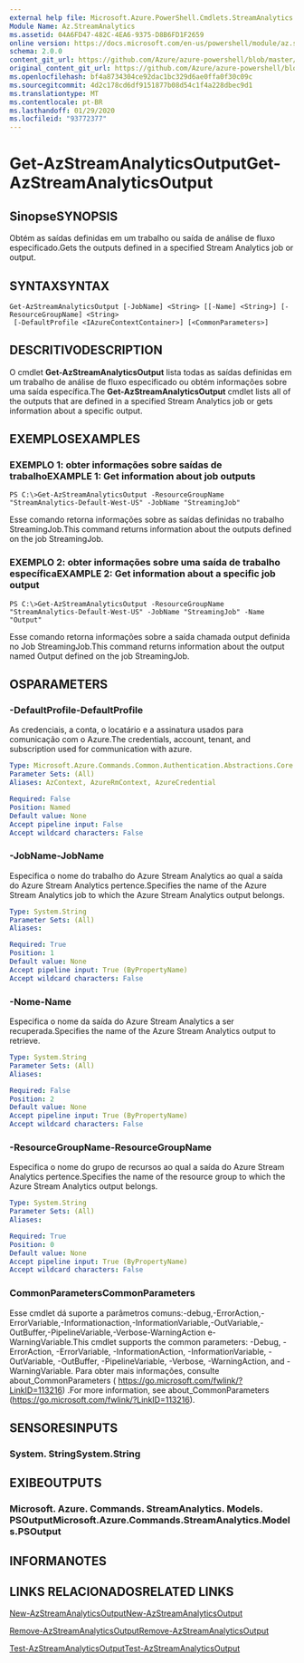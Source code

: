 ```yaml
---
external help file: Microsoft.Azure.PowerShell.Cmdlets.StreamAnalytics.dll-Help.xml
Module Name: Az.StreamAnalytics
ms.assetid: 04A6FD47-482C-4EA6-9375-D8B6FD1F2659
online version: https://docs.microsoft.com/en-us/powershell/module/az.streamanalytics/get-azstreamanalyticsoutput
schema: 2.0.0
content_git_url: https://github.com/Azure/azure-powershell/blob/master/src/StreamAnalytics/StreamAnalytics/help/Get-AzStreamAnalyticsOutput.md
original_content_git_url: https://github.com/Azure/azure-powershell/blob/master/src/StreamAnalytics/StreamAnalytics/help/Get-AzStreamAnalyticsOutput.md
ms.openlocfilehash: bf4a8734304ce92dac1bc329d6ae0ffa0f30c09c
ms.sourcegitcommit: 4d2c178cd6df9151877b08d54c1f4a228dbec9d1
ms.translationtype: MT
ms.contentlocale: pt-BR
ms.lasthandoff: 01/29/2020
ms.locfileid: "93772377"
---
```

# <span data-ttu-id="76bc0-101">Get-AzStreamAnalyticsOutput</span><span class="sxs-lookup"><span data-stu-id="76bc0-101">Get-AzStreamAnalyticsOutput</span></span>

## <span data-ttu-id="76bc0-102">Sinopse</span><span class="sxs-lookup"><span data-stu-id="76bc0-102">SYNOPSIS</span></span>
<span data-ttu-id="76bc0-103">Obtém as saídas definidas em um trabalho ou saída de análise de fluxo especificado.</span><span class="sxs-lookup"><span data-stu-id="76bc0-103">Gets the outputs defined in a specified Stream Analytics job or output.</span></span>

## <span data-ttu-id="76bc0-104">SYNTAX</span><span class="sxs-lookup"><span data-stu-id="76bc0-104">SYNTAX</span></span>

```
Get-AzStreamAnalyticsOutput [-JobName] <String> [[-Name] <String>] [-ResourceGroupName] <String>
 [-DefaultProfile <IAzureContextContainer>] [<CommonParameters>]
```

## <span data-ttu-id="76bc0-105">DESCRITIVO</span><span class="sxs-lookup"><span data-stu-id="76bc0-105">DESCRIPTION</span></span>
<span data-ttu-id="76bc0-106">O cmdlet **Get-AzStreamAnalyticsOutput** lista todas as saídas definidas em um trabalho de análise de fluxo especificado ou obtém informações sobre uma saída específica.</span><span class="sxs-lookup"><span data-stu-id="76bc0-106">The **Get-AzStreamAnalyticsOutput** cmdlet lists all of the outputs that are defined in a specified Stream Analytics job or gets information about a specific output.</span></span>

## <span data-ttu-id="76bc0-107">EXEMPLOS</span><span class="sxs-lookup"><span data-stu-id="76bc0-107">EXAMPLES</span></span>

### <span data-ttu-id="76bc0-108">EXEMPLO 1: obter informações sobre saídas de trabalho</span><span class="sxs-lookup"><span data-stu-id="76bc0-108">EXAMPLE 1: Get information about job outputs</span></span>
```
PS C:\>Get-AzStreamAnalyticsOutput -ResourceGroupName "StreamAnalytics-Default-West-US" -JobName "StreamingJob"
```

<span data-ttu-id="76bc0-109">Esse comando retorna informações sobre as saídas definidas no trabalho StreamingJob.</span><span class="sxs-lookup"><span data-stu-id="76bc0-109">This command returns information about the outputs defined on the job StreamingJob.</span></span>

### <span data-ttu-id="76bc0-110">EXEMPLO 2: obter informações sobre uma saída de trabalho específica</span><span class="sxs-lookup"><span data-stu-id="76bc0-110">EXAMPLE 2: Get information about a specific job output</span></span>
```
PS C:\>Get-AzStreamAnalyticsOutput -ResourceGroupName "StreamAnalytics-Default-West-US" -JobName "StreamingJob" -Name "Output"
```

<span data-ttu-id="76bc0-111">Esse comando retorna informações sobre a saída chamada output definida no Job StreamingJob.</span><span class="sxs-lookup"><span data-stu-id="76bc0-111">This command returns information about the output named Output defined on the job StreamingJob.</span></span>

## <span data-ttu-id="76bc0-112">OS</span><span class="sxs-lookup"><span data-stu-id="76bc0-112">PARAMETERS</span></span>

### <span data-ttu-id="76bc0-113">-DefaultProfile</span><span class="sxs-lookup"><span data-stu-id="76bc0-113">-DefaultProfile</span></span>
<span data-ttu-id="76bc0-114">As credenciais, a conta, o locatário e a assinatura usados para comunicação com o Azure.</span><span class="sxs-lookup"><span data-stu-id="76bc0-114">The credentials, account, tenant, and subscription used for communication with azure.</span></span>

```yaml
Type: Microsoft.Azure.Commands.Common.Authentication.Abstractions.Core.IAzureContextContainer
Parameter Sets: (All)
Aliases: AzContext, AzureRmContext, AzureCredential

Required: False
Position: Named
Default value: None
Accept pipeline input: False
Accept wildcard characters: False
```

### <span data-ttu-id="76bc0-115">-JobName</span><span class="sxs-lookup"><span data-stu-id="76bc0-115">-JobName</span></span>
<span data-ttu-id="76bc0-116">Especifica o nome do trabalho do Azure Stream Analytics ao qual a saída do Azure Stream Analytics pertence.</span><span class="sxs-lookup"><span data-stu-id="76bc0-116">Specifies the name of the Azure Stream Analytics job to which the Azure Stream Analytics output belongs.</span></span>

```yaml
Type: System.String
Parameter Sets: (All)
Aliases:

Required: True
Position: 1
Default value: None
Accept pipeline input: True (ByPropertyName)
Accept wildcard characters: False
```

### <span data-ttu-id="76bc0-117">-Nome</span><span class="sxs-lookup"><span data-stu-id="76bc0-117">-Name</span></span>
<span data-ttu-id="76bc0-118">Especifica o nome da saída do Azure Stream Analytics a ser recuperada.</span><span class="sxs-lookup"><span data-stu-id="76bc0-118">Specifies the name of the Azure Stream Analytics output to retrieve.</span></span>

```yaml
Type: System.String
Parameter Sets: (All)
Aliases:

Required: False
Position: 2
Default value: None
Accept pipeline input: True (ByPropertyName)
Accept wildcard characters: False
```

### <span data-ttu-id="76bc0-119">-ResourceGroupName</span><span class="sxs-lookup"><span data-stu-id="76bc0-119">-ResourceGroupName</span></span>
<span data-ttu-id="76bc0-120">Especifica o nome do grupo de recursos ao qual a saída do Azure Stream Analytics pertence.</span><span class="sxs-lookup"><span data-stu-id="76bc0-120">Specifies the name of the resource group to which the Azure Stream Analytics output belongs.</span></span>

```yaml
Type: System.String
Parameter Sets: (All)
Aliases:

Required: True
Position: 0
Default value: None
Accept pipeline input: True (ByPropertyName)
Accept wildcard characters: False
```

### <span data-ttu-id="76bc0-121">CommonParameters</span><span class="sxs-lookup"><span data-stu-id="76bc0-121">CommonParameters</span></span>
<span data-ttu-id="76bc0-122">Esse cmdlet dá suporte a parâmetros comuns:-debug,-ErrorAction,-ErrorVariable,-Informationaction,-InformationVariable,-OutVariable,-OutBuffer,-PipelineVariable,-Verbose-WarningAction e-WarningVariable.</span><span class="sxs-lookup"><span data-stu-id="76bc0-122">This cmdlet supports the common parameters: -Debug, -ErrorAction, -ErrorVariable, -InformationAction, -InformationVariable, -OutVariable, -OutBuffer, -PipelineVariable, -Verbose, -WarningAction, and -WarningVariable.</span></span> <span data-ttu-id="76bc0-123">Para obter mais informações, consulte about_CommonParameters ( https://go.microsoft.com/fwlink/?LinkID=113216) .</span><span class="sxs-lookup"><span data-stu-id="76bc0-123">For more information, see about_CommonParameters (https://go.microsoft.com/fwlink/?LinkID=113216).</span></span>

## <span data-ttu-id="76bc0-124">SENSORES</span><span class="sxs-lookup"><span data-stu-id="76bc0-124">INPUTS</span></span>

### <span data-ttu-id="76bc0-125">System. String</span><span class="sxs-lookup"><span data-stu-id="76bc0-125">System.String</span></span>

## <span data-ttu-id="76bc0-126">EXIBE</span><span class="sxs-lookup"><span data-stu-id="76bc0-126">OUTPUTS</span></span>

### <span data-ttu-id="76bc0-127">Microsoft. Azure. Commands. StreamAnalytics. Models. PSOutput</span><span class="sxs-lookup"><span data-stu-id="76bc0-127">Microsoft.Azure.Commands.StreamAnalytics.Models.PSOutput</span></span>

## <span data-ttu-id="76bc0-128">INFORMA</span><span class="sxs-lookup"><span data-stu-id="76bc0-128">NOTES</span></span>

## <span data-ttu-id="76bc0-129">LINKS RELACIONADOS</span><span class="sxs-lookup"><span data-stu-id="76bc0-129">RELATED LINKS</span></span>

[<span data-ttu-id="76bc0-130">New-AzStreamAnalyticsOutput</span><span class="sxs-lookup"><span data-stu-id="76bc0-130">New-AzStreamAnalyticsOutput</span></span>](./New-AzStreamAnalyticsOutput.md)

[<span data-ttu-id="76bc0-131">Remove-AzStreamAnalyticsOutput</span><span class="sxs-lookup"><span data-stu-id="76bc0-131">Remove-AzStreamAnalyticsOutput</span></span>](./Remove-AzStreamAnalyticsOutput.md)

[<span data-ttu-id="76bc0-132">Test-AzStreamAnalyticsOutput</span><span class="sxs-lookup"><span data-stu-id="76bc0-132">Test-AzStreamAnalyticsOutput</span></span>](./Test-AzStreamAnalyticsOutput.md)


